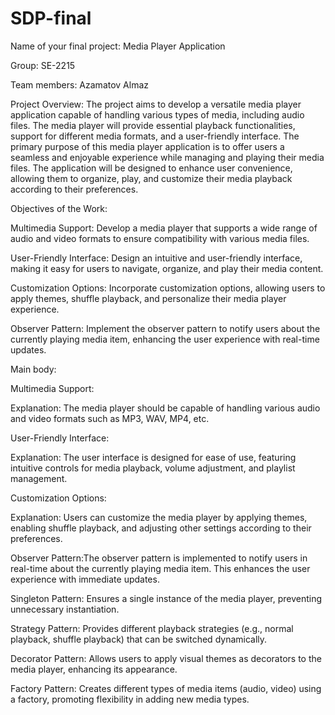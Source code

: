 # SDP-final


Name of your final project: Media Player Application


Group: SE-2215


Team members: Azamatov Almaz



Project Overview:
The project aims to develop a versatile media player application capable of handling various types of media, including audio  files. The media player will provide essential playback functionalities, support for different media formats, and a user-friendly interface.
The primary purpose of this media player application is to offer users a seamless and enjoyable experience while managing and playing their media files. The application will be designed to enhance user convenience, allowing them to organize, play, and customize their media playback according to their preferences.




Objectives of the Work:

Multimedia Support:
Develop a media player that supports a wide range of audio and video formats to ensure compatibility with various media files.



User-Friendly Interface:
Design an intuitive and user-friendly interface, making it easy for users to navigate, organize, and play their media content.



Customization Options:
Incorporate customization options, allowing users to apply themes, shuffle playback, and personalize their media player experience.


Observer Pattern:
Implement the observer pattern to notify users about the currently playing media item, enhancing the user experience with real-time updates.






Main body:



Multimedia Support:

Explanation: The media player should be capable of handling various audio and video formats such as MP3, WAV, MP4, etc.


User-Friendly Interface:

Explanation: The user interface is designed for ease of use, featuring intuitive controls for media playback, volume adjustment, and playlist management.


Customization Options:

Explanation: Users can customize the media player by applying themes, enabling shuffle playback, and adjusting other settings according to their preferences.


Observer Pattern:The observer pattern is implemented to notify users in real-time about the currently playing media item. This enhances the user experience with immediate updates.


Singleton Pattern: Ensures a single instance of the media player, preventing unnecessary instantiation.



Strategy Pattern: Provides different playback strategies (e.g., normal playback, shuffle playback) that can be switched dynamically.



Decorator Pattern: Allows users to apply visual themes as decorators to the media player, enhancing its appearance.



Factory Pattern: Creates different types of media items (audio, video) using a factory, promoting flexibility in adding new media types.



